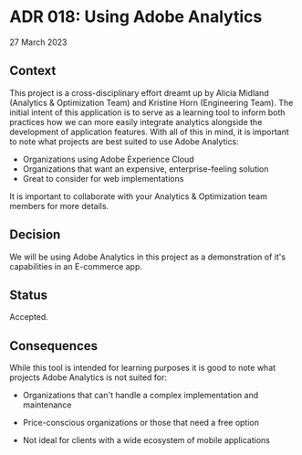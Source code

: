 # ADR 018: Using Adobe Analytics

27 March 2023

## Context

This project is a cross-disciplinary effort dreamt up by Alicia Midland (Analytics & Optimization Team) and Kristine Horn (Engineering Team). The initial intent of this application is to serve as a learning tool to inform both practices how we can more easily integrate analytics alongside the development of application features. With all of this in mind, it is important to note what projects are best suited to use Adobe Analytics:

- Organizations using Adobe Experience Cloud
- Organizations that want an expensive, enterprise-feeling solution
- Great to consider for web implementations

It is important to collaborate with your Analytics & Optimization team members for more details.

## Decision

We will be using Adobe Analytics in this project as a demonstration of it's capabilities in an E-commerce app.

## Status

Accepted.

## Consequences

While this tool is intended for learning purposes it is good to note what projects Adobe Analytics is not suited for:

- Organizations that can't handle a complex implementation and maintenance
- Price-conscious organizations or those that need a free option

- Not ideal for clients with a wide ecosystem of mobile applications
